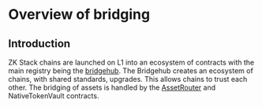 <!--- WIP --->
<!--- This document will be extended once interop docs come in place --->

# Overview of bridging

## Introduction

ZK Stack chains are launched on L1 into an ecosystem of contracts with the main registry being the [bridgehub](../chain_management/bridgehub.md). The Bridgehub creates an
ecosystem of chains, with shared standards, upgrades. This allows chains to trust each other. The bridging of assets is handled by the [AssetRouter](./asset_router_and_ntv/asset_router.md) and NativeTokenVault contracts.
